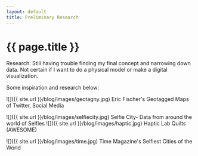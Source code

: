 ```yaml
---
layout: default
title: Preliminary Research
---
```


{{ page.title }}
================

<p class="meta">

Research:
Still having trouble finding my final concept and narrowing down data.
Not certain if I want to do a physical model or make a digital visualization.

Some inspiration and research below:

![]({{ site.url }}/blog/images/geotagny.jpg)
Eric Fischer's Geotagged Maps of Twitter, Social Media

![]({{ site.url }}/blog/images/selfiecity.jpg)
Selfie City- Data from around the world of Selfies
![]({{ site.url }}/blog/images/haptic.jpg)
Haptic Lab Quilts (AWESOME)

![]({{ site.url }}/blog/images/time.jpg)
Time Magazine's Selfiest Cities of the World

